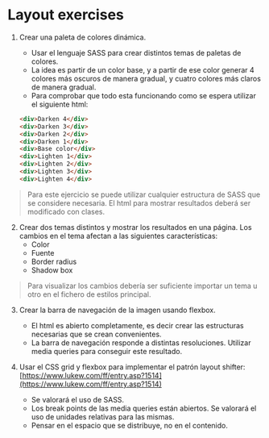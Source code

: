 # Layout exercises

1. Crear una paleta de colores dinámica.
    - Usar el lenguaje SASS para crear distintos temas de paletas de colores.
    - La idea es partir de un color base, y a partir de ese color generar 4 colores más oscuros de manera gradual, y cuatro colores más claros de manera gradual.
    - Para comprobar que todo esta funcionando como se espera utilizar el siguiente html:

    ```html
    <div>Darken 4</div>
    <div>Darken 3</div>
    <div>Darken 2</div>
    <div>Darken 1</div>
    <div>Base color</div>
    <div>Lighten 1</div>
    <div>Lighten 2</div>
    <div>Lighten 3</div>
    <div>Lighten 4</div>
    ```

> Para este ejercicio se puede utilizar cualquier estructura de SASS que se considere necesaria. El html para mostrar resultados deberá ser modificado con clases.

2. Crear dos temas distintos y mostrar los resultados en una página. Los cambios en el tema afectan a las siguientes características:
    - Color
    - Fuente
    - Border radius
    - Shadow box

> Para visualizar los cambios debería ser suficiente importar un tema u otro en el fichero de estilos principal.

3. Crear la barra de navegación de la imagen usando flexbox.
    - El html es abierto completamente, es decir crear las estructuras necesarias que se crean convenientes.
    - La barra de navegación responde a distintas resoluciones. Utilizar media queries para conseguir este resultado.

4. Usar el CSS grid y flexbox para implementar el patrón layout shifter: [https://www.lukew.com/ff/entry.asp?1514](https://www.lukew.com/ff/entry.asp?1514)
    - Se valorará el uso de SASS.
    - Los break points de las media queries están abiertos. Se valorará el uso de unidades relativas para las mismas.
    - Pensar en el espacio que se distribuye, no en el contenido.

